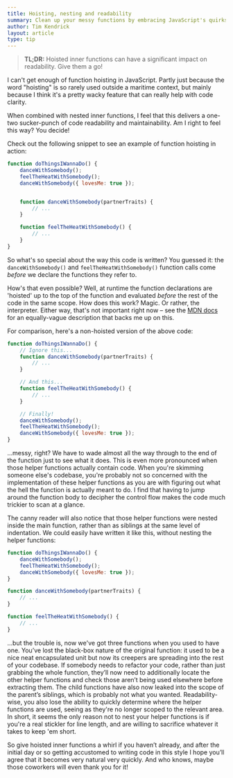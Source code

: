 ```yaml
---
title: Hoisting, nesting and readability
summary: Clean up your messy functions by embracing JavaScript's quirks
author: Tim Kendrick
layout: article
type: tip
---
```


> **TL;DR:** Hoisted inner functions can have a significant impact on readability. Give them a go!

I can't get enough of function hoisting in JavaScript. Partly just because the word "hoisting" is so rarely used outside a maritime context, but mainly because I think it's a pretty wacky feature that can really help with code clarity.

When combined with nested inner functions, I feel that this delivers a one-two sucker-punch of code readability and maintainability. Am I right to feel this way? You decide!

Check out the following snippet to see an example of function hoisting in action:

```javascript
function doThingsIWannaDo() {
	danceWithSomebody();
	feelTheHeatWithSomebody();
	danceWithSomebody({ lovesMe: true });


	function danceWithSomebody(partnerTraits) {
		// ...
	}

	function feelTheHeatWithSomebody() {
		// ...
	}
}
```

So what's so special about the way this code is written? You guessed it: the `danceWithSomebody()` and `feelTheHeatWithSomebody()` function calls come *before* we declare the functions they refer to.

How's that even possible? Well, at runtime the function declarations are 'hoisted' up to the top of the function and evaluated *before* the rest of the code in the same scope. How does this work? Magic. Or rather, the interpreter. Either way, that's not important right now – see the [MDN docs](https://developer.mozilla.org/en/docs/Web/JavaScript/Reference/Statements/function#Function_declaration_hoisting) for an equally-vague description that backs me up on this.

For comparison, here's a non-hoisted version of the above code:

```javascript
function doThingsIWannaDo() {
	// Ignore this...
	function danceWithSomebody(partnerTraits) {
		// ...
	}

	// And this...
	function feelTheHeatWithSomebody() {
		// ...
	}

	// Finally!
	danceWithSomebody();
	feelTheHeatWithSomebody();
	danceWithSomebody({ lovesMe: true });
}
```

...messy, right? We have to wade almost all the way through to the end of the function just to see what it does. This is even more pronounced when those helper functions actually contain code. When you're skimming someone else's codebase, you're probably not so concerned with the implementation of these helper functions as you are with figuring out what the hell the function is actually meant to do. I find that having to jump around the function body to decipher the control flow makes the code much trickier to scan at a glance.

The canny reader will also notice that those helper functions were nested inside the main function, rather than as siblings at the same level of indentation. We could easily have written it like this, without nesting the helper functions:

```javascript
function doThingsIWannaDo() {
	danceWithSomebody();
	feelTheHeatWithSomebody();
	danceWithSomebody({ lovesMe: true });
}

function danceWithSomebody(partnerTraits) {
	// ...
}

function feelTheHeatWithSomebody() {
	// ...
}
```

...but the trouble is, now we've got three functions when you used to have one. You’ve lost the black-box nature of the original function: it used to be a nice neat encapsulated unit but now its creepers are spreading into the rest of your codebase. If somebody needs to refactor your code, rather than just grabbing the whole function, they’ll now need to additionally locate the other helper functions and check those aren’t being used elsewhere before extracting them. The child functions have also now leaked into the scope of the parent’s siblings, which is probably not what you wanted. Readability-wise, you also lose the ability to quickly determine where the helper functions are used, seeing as they're no longer scoped to the relevant area. In short, it seems the only reason not to nest your helper functions is if you're a real stickler for line length, and are willing to sacrifice whatever it takes to keep 'em short.

So give hoisted inner functions a whirl if you haven’t already, and after the initial day or so getting accustomed to writing code in this style I hope you’ll agree that it becomes very natural very quickly. And who knows, maybe those coworkers will even thank you for it!